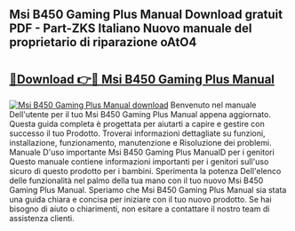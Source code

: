 ## Msi B450 Gaming Plus Manual Download gratuit PDF - Part-ZKS Italiano Nuovo manuale del proprietario di riparazione oAtO4

# <h2><a href="http://dffom9.blite.top/?on=Msi+B450+Gaming+Plus+Manual">🔗Download 👉🔴 Msi B450 Gaming Plus Manual</a></h2>

[![Msi B450 Gaming Plus Manual download](https://i.imgur.com/lujVjoI.png)](http://dffom9.blite.top/?on=Msi+B450+Gaming+Plus+Manual)
Benvenuto nel manuale Dell'utente per il tuo Msi B450 Gaming Plus Manual appena aggiornato. Questa guida completa è progettata per aiutarti a capire e gestire con successo il tuo Prodotto. Troverai informazioni dettagliate su funzioni, installazione, funzionamento, manutenzione e Risoluzione dei problemi. Manuale D'uso importante Msi B450 Gaming Plus ManualD per i genitori Questo manuale contiene informazioni importanti per i genitori sull'uso sicuro di questo prodotto per i bambini. Sperimenta la potenza Dell'elenco delle funzionalità nel palmo della tua mano con il tuo nuovo Msi B450 Gaming Plus Manual. Speriamo che Msi B450 Gaming Plus Manual sia stata una guida chiara e concisa per iniziare con il tuo nuovo prodotto. Se hai bisogno di aiuto o chiarimenti, non esitare a contattare il nostro team di assistenza clienti.
